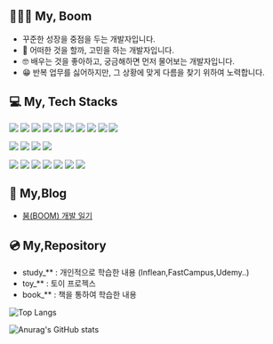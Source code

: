## 🧑🏻‍💻 My, Boom 
- 꾸준한 성장을 중점을 두는 개발자입니다.
- 🤔 어떠한 것을 할까, 고민을 하는 개발자입니다.
- 🤓 배우는 것을 좋아하고, 궁금해하면 먼저 물어보는 개발자입니다.
- 😁 반복 업무를 싫어하지만, 그 상황에 맞게 다름을 찾기 위하여 노력합니다.

## 💻 My, Tech Stacks 
<span><img src="https://img.shields.io/badge/JAVA-007396?style=flat-square&logo=java"></span>
<span><img src="https://img.shields.io/badge/PHP-007396?style=flat-square&logo=php"></span>
<span><img src="https://img.shields.io/badge/Spring-6DB33F?style=flat-square&logo=Spring&logoColor=white"></span>
<span><img src="https://img.shields.io/badge/SpringBoot-6DB33F?style=flat-square&logo=springboot&logoColor=white"></span>
<span><img src="https://img.shields.io/badge/Laravel-F80000?style=flat-square&logo=Laravel&logoColor=white"></span>
<span><img src="https://img.shields.io/badge/Hibernate-59666C?style=flat-square&logo=Hibernate&logoColor=white"></span>
<span><img src="https://img.shields.io/badge/MySQL-4479A1?style=flat-square&logo=MySQL&logoColor=white"></span>
<span><img src="https://img.shields.io/badge/MariaDB-003545?style=flat-square&logo=MariaDB&logoColor=white"></span>
<span><img src="https://img.shields.io/badge/Oracle-F80000?style=flat-square&logo=Oracle&logoColor=white"></span>
<span><img src="https://img.shields.io/badge/ApacheTomcat-E97627?style=flat-square&logo=ApacheTomcat&logoColor=white"></span>

<span><img src="https://img.shields.io/badge/HTML-e34f26?style=flat-square&logo=html5&logoColor=white"></span>
<span><img src="https://img.shields.io/badge/CSS-1572b6?style=flat-square&logo=css3&logoColor=white"></span>
<span><img src="https://img.shields.io/badge/JavaScript-dbab09?style=flat-square&logo=javascript&logoColor=white"></span>
<span><img src="https://img.shields.io/badge/jQuery-0769ad?style=flat-square&logo=jquery&logoColor=white"></span>

<span><img src="https://img.shields.io/badge/Git-f05032?style=flat-square&logo=git&logoColor=white"></span>
<span><img src="https://img.shields.io/badge/GitHub-181717?style=flat-square&logo=github&logoColor=white"></span>
<span><img src="https://img.shields.io/badge/Docker-2496ED?style=flat-square&logo=docker&logoColor=white"></span>
<span><img src="https://img.shields.io/badge/Kubernetes-326CE5?style=flat-square&logo=kubernetes&logoColor=white"></span>
<span><img src="https://img.shields.io/badge/Rancher-0075A8?style=flat-square&logo=rancher&logoColor=white"></span>
<span><img src="https://img.shields.io/badge/ArgoCD-ef7b4d?style=flat-square&logo=argo&logoColor=white"></span>
<span><img src="https://img.shields.io/badge/AWS-232F3E?style=flat-square&logo=Amazon AWS&logoColor=white"/></span>

## 📕 My,Blog
- [붐(BOOM) 개발 일기](https://boom-dev-history.tistory.com/)

## 💿 My,Repository
- study_** : 개인적으로 학습한 내용 (Inflean,FastCampus,Udemy..)
- toy_** : 토이 프로젝스
- book_** : 책을 통하여 학습한 내용

![Top Langs](https://github-readme-stats.vercel.app/api/top-langs/?username=94-c&show_icons=true&layout=compact&theme=radical)

![Anurag's GitHub stats](https://github-readme-stats.vercel.app/api?username=94-c&show_icons=true&theme=radical)
